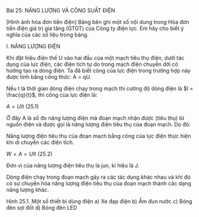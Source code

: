 Bài 25: NĂNG LƯỢNG VÀ CÔNG SUẤT ĐIỆN

[Hình ảnh hóa đơn tiền điện]
Bảng bên ghi một số nội dung trong Hóa đơn tiền điện giá trị gia tăng (GTGT) của Công ty điện lực. Em hãy cho biết ý nghĩa của các số liệu trong bảng.

I. NĂNG LƯỢNG ĐIỆN

Khi đặt hiệu điện thế U vào hai đầu của một mạch tiêu thụ điện, dưới tác dụng của lực điện, các điện tích tự do trong mạch điện chuyển dời có hướng tạo ra dòng điện. Ta đã biết công của lực điện trong trường hợp này được tính bằng công thức:
A = qU.

Nếu t là thời gian dòng điện chạy trong mạch thì cường độ dòng điện là $I = \frac{q}{t}$, thì công của lực điện là:

$A = UIt$ (25.1)

Ở đây A là số đo năng lượng điện mà đoạn mạch nhận được (tiêu thụ) từ nguồn điện và được gọi là năng lượng điện tiêu thụ của đoạn mạch. Do đó:

Năng lượng điện tiêu thụ của đoạn mạch bằng công của lực điện thực hiện khi di chuyển các điện tích.

$W = A = UIt$ (25.2)

Đơn vị của năng lượng điện tiêu thụ là jun, kí hiệu là J.

Dòng điện chạy trong đoạn mạch gây ra các tác dụng khác nhau và khi đó có sự chuyển hóa năng lượng điện tiêu thụ của đoạn mạch thành các dạng năng lượng khác.

Hình 25.1. Một số thiết bị dùng điện
a) Xe đạp điện
b) Ấm đun nước
c) Bóng đèn sợi đốt
d) Bóng đèn LED